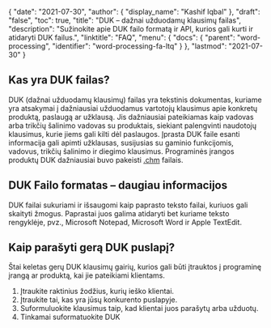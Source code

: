 {
  "date": "2021-07-30",
  "author": {
    "display_name": "Kashif Iqbal"
},
  "draft": "false",
  "toc": true,
  "title": "DUK – dažnai užduodamų klausimų failas",
  "description": "Sužinokite apie DUK failo formatą ir API, kurios gali kurti ir atidaryti DUK failus.",
  "linktitle": "FAQ",
  "menu": {
    "docs": {
      "parent": "word-processing",
      "identifier": "word-processing-fa-ltq"
}
},
  "lastmod": "2021-07-30"
}

## Kas yra DUK failas?

DUK (dažnai užduodamų klausimų) failas yra tekstinis dokumentas, kuriame yra atsakymai į dažniausiai užduodamus vartotojų klausimus apie konkretų produktą, paslaugą ar užklausą. Jis dažniausiai pateikiamas kaip vadovas arba trikčių šalinimo vadovas su produktais, siekiant palengvinti naudotojų klausimus, kurie jiems gali kilti dėl paslaugos. Įprasta DUK faile esanti informacija gali apimti užklausas, susijusias su gaminio funkcijomis, vadovus, trikčių šalinimo ir diegimo klausimus. Programinės įrangos produktų DUK dažniausiai buvo pakeisti [.chm](/web/chm/) failais.

## DUK Failo formatas – daugiau informacijos

DUK failai sukuriami ir išsaugomi kaip paprasto teksto failai, kuriuos gali skaityti žmogus. Paprastai juos galima atidaryti bet kuriame teksto rengyklėje, pvz., Microsoft Notepad, Microsoft Word ir Apple TextEdit.

## Kaip parašyti gerą DUK puslapį?

Štai keletas gerų DUK klausimų gairių, kurios gali būti įtrauktos į programinę įrangą ar produktą, kai jie pateikiami klientams.

 1. Įtraukite raktinius žodžius, kurių ieško klientai.
 1. Įtraukite tai, kas yra jūsų konkurento puslapyje.
 1. Suformuluokite klausimus taip, kad klientai juos parašytų arba užduotų.
 1. Tinkamai suformatuokite DUK

